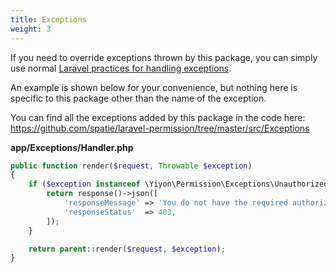 ```yaml
---
title: Exceptions
weight: 3
---
```


If you need to override exceptions thrown by this package, you can simply use normal [Laravel practices for handling exceptions](https://laravel.com/docs/errors#render-method).

An example is shown below for your convenience, but nothing here is specific to this package other than the name of the exception.

You can find all the exceptions added by this package in the code here: https://github.com/spatie/laravel-permission/tree/master/src/Exceptions


**app/Exceptions/Handler.php**
```php
public function render($request, Throwable $exception)
{
    if ($exception instanceof \Yiyon\Permission\Exceptions\UnauthorizedException) {
        return response()->json([
            'responseMessage' => 'You do not have the required authorization.',
            'responseStatus'  => 403,
        ]);
    }

    return parent::render($request, $exception);
}
```
